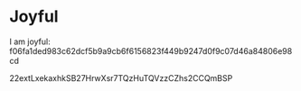 # Joyful

I am joyful: f06fa1ded983c62dcf5b9a9cb6f6156823f449b9247d0f9c07d46a84806e98cd


22extLxekaxhkSB27HrwXsr7TQzHuTQVzzCZhs2CCQmBSP